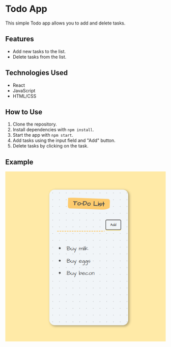 # Todo App

This simple Todo app allows you to add and delete tasks.

## Features

- Add new tasks to the list.
- Delete tasks from the list.

## Technologies Used

- React
- JavaScript
- HTML/CSS

## How to Use

1. Clone the repository.
2. Install dependencies with `npm install`.
3. Start the app with `npm start`.
4. Add tasks using the input field and "Add" button.
5. Delete tasks by clicking on the task.

## Example

![Todo App Screenshot](./todo-app.png)


